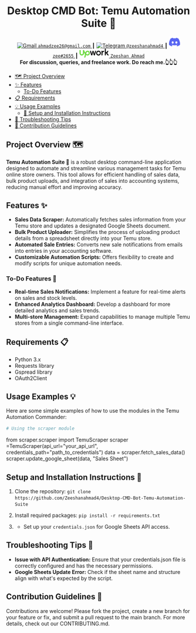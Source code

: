 <h1 align="center">Desktop CMD Bot: Temu Automation Suite 🤖</h1>

<div align="center">
  <a href="https://mail.google.com/mail/u/?authuser=ahmadzee26@gmail.com">
    <img alt="Gmail" width="30px" src="https://edent.github.io/SuperTinyIcons/images/svg/gmail.svg" />
    <code>ahmadzee26@gmail.com</code>
  </a>
  <span> ┃ </span>
  
  <a href="https://t.me/zeeshanahmad4">
    <img alt="Telegram" width="30px" src="https://edent.github.io/SuperTinyIcons/images/svg/telegram.svg" />
    <code>@zeeshanahmad4</code>
  </a>
  <span> ┃ </span>
  
  <a href="https://discord.com">
    <img alt="Discord" width="30px" src="https://github.com/Zeeshanahmad4/RealEstateMate-WhatsApp-Group-Management-Bot/blob/main/discord-icon-svgrepo-com.svg" />
    <code>zee#2655</code>
  </a>
  <span> ┃ </span>
  
  <a href="https://www.upwork.com/freelancers/zeeshanahmad291">
    <img alt="Upwork" width="80px" src="https://github.com/Zeeshanahmad4/Zeeshanahmad4/blob/main/upwork.svg" />
    <code>Zeeshan Ahmad</code>
  </a>
  
  <br />
  <strong>For discussion, queries, and freelance work. Do reach me.👆👆👆</strong>
</div>


- [🗺️ Project Overview](#project-overview-)
- [✨ Features](#features-)
   - [ To-Do Features](#to-do-features-)
- [📋 Requirements](#requirements-)
- [💡 Usage Examples](#usage-examples-)
   - [🚀 Setup and Installation Instructions](#setup-and-installation-instructions-)
- [🔧 Troubleshooting Tips](#troubleshooting-tips-)
- [🤝 Contribution Guidelines](#contribution-guidelines-)


## Project Overview 🗺️
**Temu Automation Suite 🤖** is a robust desktop command-line application designed to automate and streamline various management tasks for Temu online store owners. This tool allows for efficient handling of sales data, bulk product uploads, and integration of sales into accounting systems, reducing manual effort and improving accuracy.

## Features ✨
- **Sales Data Scraper:** Automatically fetches sales information from your Temu store and updates a designated Google Sheets document.
- **Bulk Product Uploader:** Simplifies the process of uploading product details from a spreadsheet directly into your Temu store.
- **Automated Sale Entries:** Converts new sale notifications from emails into entries in your accounting software.
- **Customizable Automation Scripts:** Offers flexibility to create and modify scripts for unique automation needs.

### To-Do Features 📌
- **Real-time Sales Notifications:** Implement a feature for real-time alerts on sales and stock levels.
- **Enhanced Analytics Dashboard:** Develop a dashboard for more detailed analytics and sales trends.
- **Multi-store Management:** Expand capabilities to manage multiple Temu stores from a single command-line interface.

## Requirements 📋
- Python 3.x
- Requests library
- Gspread library
- OAuth2Client

## Usage Examples 💡
Here are some simple examples of how to use the modules in the Temu Automation Commander:

```python
# Using the scraper module
```
from scraper.scraper import TemuScraper
scraper =TemuScraper(api_url="your_api_url", credentials_path="path_to_credentials")
data = scraper.fetch_sales_data()
scraper.update_google_sheet(data, "Sales Sheet")

## Setup and Installation Instructions 🚀
1. Clone the repository:
```git clone https://github.com/Zeeshanahmad4/Desktop-CMD-Bot-Temu-Automation-Suite```

2. Install required packages:
```pip install -r requirements.txt```

3. - Set up your `credentials.json` for Google Sheets API access.

## Troubleshooting Tips 🔧
- **Issue with API Authentication:** Ensure that your credentials.json file is correctly configured and has the necessary permissions.
- **Google Sheets Update Error:** Check if the sheet name and structure align with what's expected by the script.

## Contribution Guidelines 🤝
Contributions are welcome! Please fork the project, create a new branch for your feature or fix, and submit a pull request to the main branch. For more details, check out our CONTRIBUTING.md.


